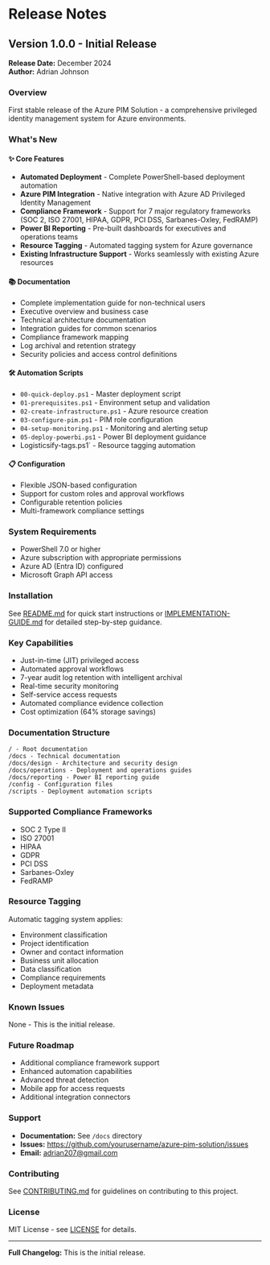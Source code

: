 # Release Notes

## Version 1.0.0 - Initial Release

**Release Date:** December 2024  
**Author:** Adrian Johnson

### Overview
First stable release of the Azure PIM Solution - a comprehensive privileged identity management system for Azure environments.

### What's New

#### ✨ Core Features
- **Automated Deployment** - Complete PowerShell-based deployment automation
- **Azure PIM Integration** - Native integration with Azure AD Privileged Identity Management
- **Compliance Framework** - Support for 7 major regulatory frameworks (SOC 2, ISO 27001, HIPAA, GDPR, PCI DSS, Sarbanes-Oxley, FedRAMP)
- **Power BI Reporting** - Pre-built dashboards for executives and operations teams
- **Resource Tagging** - Automated tagging system for Azure governance
- **Existing Infrastructure Support** - Works seamlessly with existing Azure resources

#### 📚 Documentation
- Complete implementation guide for non-technical users
- Executive overview and business case
- Technical architecture documentation
- Integration guides for common scenarios
- Compliance framework mapping
- Log archival and retention strategy
- Security policies and access control definitions

#### 🛠️ Automation Scripts
- `00-quick-deploy.ps1` - Master deployment script
- `01-prerequisites.ps1` - Environment setup and validation
- `02-create-infrastructure.ps1` - Azure resource creation
- `03-configure-pim.ps1` - PIM role configuration
- `04-setup-monitoring.ps1` - Monitoring and alerting setup
- `05-deploy-powerbi.ps1` - Power BI deployment guidance
- Logisticsify-tags.ps1` - Resource tagging automation

#### 📋 Configuration
- Flexible JSON-based configuration
- Support for custom roles and approval workflows
- Configurable retention policies
- Multi-framework compliance settings

### System Requirements
- PowerShell 7.0 or higher
- Azure subscription with appropriate permissions
- Azure AD (Entra ID) configured
- Microsoft Graph API access

### Installation
See [README.md](README.md) for quick start instructions or [IMPLEMENTATION-GUIDE.md](IMPLEMENTATION-GUIDE.md) for detailed step-by-step guidance.

### Key Capabilities
- Just-in-time (JIT) privileged access
- Automated approval workflows
- 7-year audit log retention with intelligent archival
- Real-time security monitoring
- Self-service access requests
- Automated compliance evidence collection
- Cost optimization (64% storage savings)

### Documentation Structure
```
/ - Root documentation
/docs - Technical documentation
/docs/design - Architecture and security design
/docs/operations - Deployment and operations guides
/docs/reporting - Power BI reporting guide
/config - Configuration files
/scripts - Deployment automation scripts
```

### Supported Compliance Frameworks
- SOC 2 Type II
- ISO 27001
- HIPAA
- GDPR
- PCI DSS
- Sarbanes-Oxley
- FedRAMP

### Resource Tagging
Automatic tagging system applies:
- Environment classification
- Project identification
- Owner and contact information
- Business unit allocation
- Data classification
- Compliance requirements
- Deployment metadata

### Known Issues
None - This is the initial release.

### Future Roadmap
- Additional compliance framework support
- Enhanced automation capabilities
- Advanced threat detection
- Mobile app for access requests
- Additional integration connectors

### Support
- **Documentation:** See `/docs` directory
- **Issues:** https://github.com/yourusername/azure-pim-solution/issues
- **Email:** adrian207@gmail.com

### Contributing
See [CONTRIBUTING.md](CONTRIBUTING.md) for guidelines on contributing to this project.

### License
MIT License - see [LICENSE](LICENSE) for details.

---

**Full Changelog:** This is the initial release.

